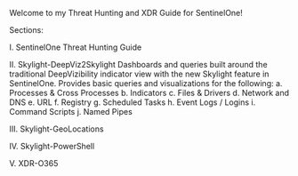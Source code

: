 Welcome to my Threat Hunting and XDR Guide for SentinelOne!

Sections:

I. SentinelOne Threat Hunting Guide

II. Skylight-DeepViz2Skylight
Dashboards and queries built around the traditional DeepVizibility indicator view with the new Skylight feature in SentinelOne. Provides basic queries and visualizations for the following:
    a. Processes & Cross Processes
    b. Indicators
    c. Files & Drivers
    d. Network and DNS
    e. URL
    f. Registry
    g. Scheduled Tasks
    h. Event Logs / Logins
    i. Command Scripts
    j. Named Pipes

III. Skylight-GeoLocations

IV. Skylight-PowerShell

V. XDR-O365

